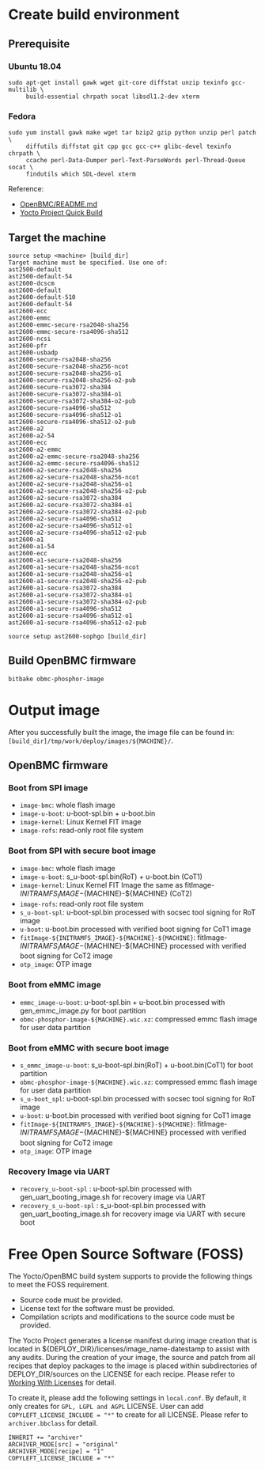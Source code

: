 # Create build environment
## Prerequisite
### Ubuntu 18.04
```
sudo apt-get install gawk wget git-core diffstat unzip texinfo gcc-multilib \
     build-essential chrpath socat libsdl1.2-dev xterm
```

### Fedora
```
sudo yum install gawk make wget tar bzip2 gzip python unzip perl patch \
     diffutils diffstat git cpp gcc gcc-c++ glibc-devel texinfo chrpath \
     ccache perl-Data-Dumper perl-Text-ParseWords perl-Thread-Queue socat \
     findutils which SDL-devel xterm
```

Reference:
- [OpenBMC/README.md](https://github.com/openbmc/openbmc#1-prerequisite)
- [Yocto Project Quick Build](https://docs.yoctoproject.org/brief-yoctoprojectqs/index.html)

## Target the machine
```
source setup <machine> [build_dir]
Target machine must be specified. Use one of:
ast2500-default
ast2500-default-54
ast2600-dcscm
ast2600-default
ast2600-default-510
ast2600-default-54
ast2600-ecc
ast2600-emmc
ast2600-emmc-secure-rsa2048-sha256
ast2600-emmc-secure-rsa4096-sha512
ast2600-ncsi
ast2600-pfr
ast2600-usbadp
ast2600-secure-rsa2048-sha256
ast2600-secure-rsa2048-sha256-ncot
ast2600-secure-rsa2048-sha256-o1
ast2600-secure-rsa2048-sha256-o2-pub
ast2600-secure-rsa3072-sha384
ast2600-secure-rsa3072-sha384-o1
ast2600-secure-rsa3072-sha384-o2-pub
ast2600-secure-rsa4096-sha512
ast2600-secure-rsa4096-sha512-o1
ast2600-secure-rsa4096-sha512-o2-pub
ast2600-a2
ast2600-a2-54
ast2600-ecc
ast2600-a2-emmc
ast2600-a2-emmc-secure-rsa2048-sha256
ast2600-a2-emmc-secure-rsa4096-sha512
ast2600-a2-secure-rsa2048-sha256
ast2600-a2-secure-rsa2048-sha256-ncot
ast2600-a2-secure-rsa2048-sha256-o1
ast2600-a2-secure-rsa2048-sha256-o2-pub
ast2600-a2-secure-rsa3072-sha384
ast2600-a2-secure-rsa3072-sha384-o1
ast2600-a2-secure-rsa3072-sha384-o2-pub
ast2600-a2-secure-rsa4096-sha512
ast2600-a2-secure-rsa4096-sha512-o1
ast2600-a2-secure-rsa4096-sha512-o2-pub
ast2600-a1
ast2600-a1-54
ast2600-ecc
ast2600-a1-secure-rsa2048-sha256
ast2600-a1-secure-rsa2048-sha256-ncot
ast2600-a1-secure-rsa2048-sha256-o1
ast2600-a1-secure-rsa2048-sha256-o2-pub
ast2600-a1-secure-rsa3072-sha384
ast2600-a1-secure-rsa3072-sha384-o1
ast2600-a1-secure-rsa3072-sha384-o2-pub
ast2600-a1-secure-rsa4096-sha512
ast2600-a1-secure-rsa4096-sha512-o1
ast2600-a1-secure-rsa4096-sha512-o2-pub
```

```
source setup ast2600-sophgo [build_dir]
```


## Build OpenBMC firmware

```
bitbake obmc-phosphor-image
```

# Output image
After you successfully built the image, the image file can be found in: `[build_dir]/tmp/work/deploy/images/${MACHINE}/`.

## OpenBMC firmware

### Boot from SPI image
- `image-bmc`: whole flash image
- `image-u-boot`: u-boot-spl.bin + u-boot.bin
- `image-kernel`: Linux Kernel FIT image
- `image-rofs`: read-only root file system

### Boot from SPI with secure boot image
- `image-bmc`: whole flash image
- `image-u-boot`: s_u-boot-spl.bin(RoT) + u-boot.bin (CoT1)
- `image-kernel`: Linux Kernel FIT Image the same as fitImage-${INITRAMFS_IMAGE}-${MACHINE}-${MACHINE} (CoT2)
- `image-rofs`: read-only root file system
- `s_u-boot-spl`: u-boot-spl.bin processed with socsec tool signing for RoT image
- `u-boot`: u-boot.bin processed with verified boot signing for CoT1 image
- `fitImage-${INITRAMFS_IMAGE}-${MACHINE}-${MACHINE}`: fitImage-${INITRAMFS_IMAGE}-${MACHINE}-${MACHINE} processed with verified boot signing for CoT2 image
- `otp_image`: OTP image

### Boot from eMMC image
- `emmc_image-u-boot`: u-boot-spl.bin + u-boot.bin processed with gen\_emmc\_image.py for boot partition
- `obmc-phosphor-image-${MACHINE}.wic.xz`: compressed emmc flash image for user data partition

### Boot from eMMC with secure boot image
- `s_emmc_image-u-boot`: s_u-boot-spl.bin(RoT) + u-boot.bin(CoT1) for boot partition
- `obmc-phosphor-image-${MACHINE}.wic.xz`: compressed emmc flash image for user data partition
- `s_u-boot_spl`: u-boot-spl.bin processed with socsec tool signing for RoT image
- `u-boot`: u-boot.bin processed with verified boot signing for CoT1 image
- `fitImage-${INITRAMFS_IMAGE}-${MACHINE}-${MACHINE}`: fitImage-${INITRAMFS_IMAGE}-${MACHINE}-${MACHINE} processed with verified boot signing for CoT2 image
- `otp_image`: OTP image

### Recovery Image via UART
- `recovery_u-boot-spl` : u-boot-spl.bin processed with gen_uart_booting_image.sh for recovery image via UART
- `recovery_s_u-boot-spl` : s_u-boot-spl.bin processed with gen_uart_booting_image.sh for recovery image via UART with secure boot

# Free Open Source Software (FOSS)
The Yocto/OpenBMC build system supports to provide the following things to meet the FOSS requirement.
- Source code must be provided.
- License text for the software must be provided.
- Compilation scripts and modifications to the source code must be provided.

The Yocto Project generates a license manifest during image creation that is located in ${DEPLOY_DIR}/licenses/image_name-datestamp to assist with any audits.
During the creation of your image, the source and patch from all recipes that deploy packages to the image is placed within subdirectories of DEPLOY_DIR/sources on the LICENSE for each recipe.
Please refer to [Working With Licenses](https://docs.yoctoproject.org/dev-manual/common-tasks.html#working-with-licenses) for detail.

To create it, please add the following settings in `local.conf`.
By default, it only creates for `GPL, LGPL and AGPL` LICENSE. User can add `COPYLEFT_LICENSE_INCLUDE = "*"` to create for all LICENSE.
Please refer to `archiver.bbclass` for detail.

```
INHERIT += "archiver"
ARCHIVER_MODE[src] = "original"
ARCHIVER_MODE[recipe] = "1"
COPYLEFT_LICENSE_INCLUDE = "*"
```

